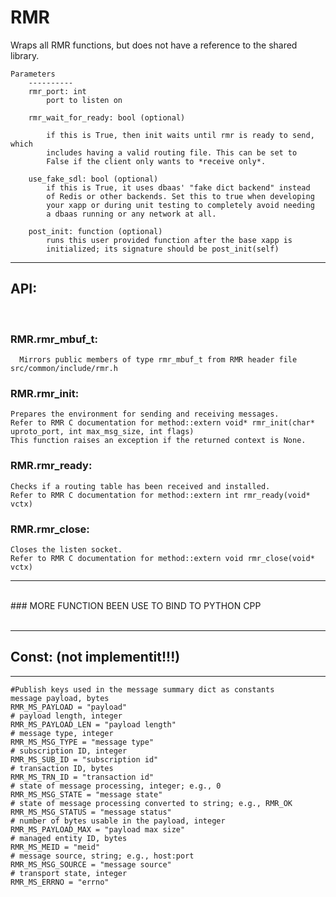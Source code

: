 # RMR

Wraps all RMR functions, but does not have a reference to the shared library.


    Parameters
        ----------
        rmr_port: int
            port to listen on

        rmr_wait_for_ready: bool (optional)

            if this is True, then init waits until rmr is ready to send, which
            includes having a valid routing file. This can be set to
            False if the client only wants to *receive only*.

        use_fake_sdl: bool (optional)
            if this is True, it uses dbaas' "fake dict backend" instead
            of Redis or other backends. Set this to true when developing
            your xapp or during unit testing to completely avoid needing
            a dbaas running or any network at all.

        post_init: function (optional)
            runs this user provided function after the base xapp is
            initialized; its signature should be post_init(self)

----
## API:
<br>

### RMR.rmr_mbuf_t:
      Mirrors public members of type rmr_mbuf_t from RMR header file src/common/include/rmr.h

### RMR.rmr_init:
    Prepares the environment for sending and receiving messages.
    Refer to RMR C documentation for method::extern void* rmr_init(char* uproto_port, int max_msg_size, int flags)
    This function raises an exception if the returned context is None.

### RMR.rmr_ready:
    Checks if a routing table has been received and installed.
    Refer to RMR C documentation for method::extern int rmr_ready(void* vctx)

### RMR.rmr_close:
    Closes the listen socket.
    Refer to RMR C documentation for method::extern void rmr_close(void* vctx)

---
<br/>
### MORE FUNCTION BEEN USE TO BIND TO PYTHON CPP
<br/><br/>

----
## Const: (not implementit!!!)
-----
    #Publish keys used in the message summary dict as constants
    message payload, bytes
    RMR_MS_PAYLOAD = "payload"
    # payload length, integer
    RMR_MS_PAYLOAD_LEN = "payload length"
    # message type, integer
    RMR_MS_MSG_TYPE = "message type"
    # subscription ID, integer
    RMR_MS_SUB_ID = "subscription id"
    # transaction ID, bytes
    RMR_MS_TRN_ID = "transaction id"
    # state of message processing, integer; e.g., 0
    RMR_MS_MSG_STATE = "message state"
    # state of message processing converted to string; e.g., RMR_OK
    RMR_MS_MSG_STATUS = "message status"
    # number of bytes usable in the payload, integer
    RMR_MS_PAYLOAD_MAX = "payload max size"
    # managed entity ID, bytes
    RMR_MS_MEID = "meid"
    # message source, string; e.g., host:port
    RMR_MS_MSG_SOURCE = "message source"
    # transport state, integer
    RMR_MS_ERRNO = "errno"